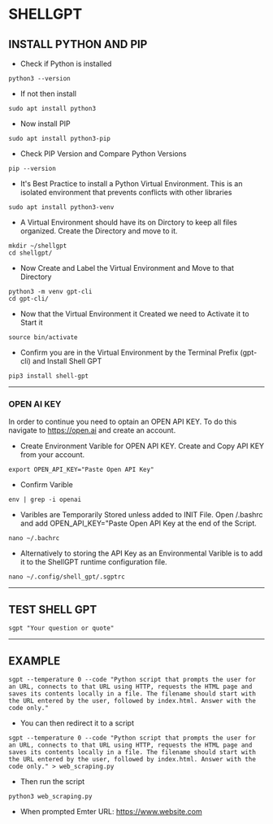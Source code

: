 # SHELLGPT

## INSTALL PYTHON AND PIP

- Check if Python is installed
```
python3 --version
```
- If not then install
```
sudo apt install python3
```
- Now install PIP
```
sudo apt install python3-pip
```
- Check PIP Version and Compare Python Versions
```
pip --version
```
- It's Best Practice to install a Python Virtual Environment. This is an isolated environment that prevents conflicts with other libraries
```
sudo apt install python3-venv
```
- A Virtual Environment should have its on Dirctory to keep all files organized. Create the Directory and move to it.
```
mkdir ~/shellgpt
cd shellgpt/
```
- Now Create and Label the Virtual Environment and Move to that Directory
```
python3 -m venv gpt-cli
cd gpt-cli/
```
- Now that the Virtual Environment it Created we need to Activate it to Start it
```
source bin/activate
```
- Confirm you are in the Virtual Environment by the Terminal Prefix (gpt-cli) and Install Shell GPT
```
pip3 install shell-gpt
```

---
### OPEN AI KEY

In order to continue you need to optain an OPEN API KEY. To do this navigate to https://open.ai and create an account.

- Create Environment Varible for OPEN API KEY. Create and Copy API KEY from your account.
```
export OPEN_API_KEY="Paste Open API Key"
```
- Confirm Varible
```
env | grep -i openai
```
- Varibles are Temporarily Stored unless added to INIT File. Open /.bashrc and add OPEN_API_KEY="Paste Open API Key at the end of the Script.
```
nano ~/.bachrc
```
- Alternatively to storing the API Key as an Environmental Varible is to add it to the ShellGPT runtime configuration file.
```
nano ~/.config/shell_gpt/.sgptrc
```

---
## TEST SHELL GPT

```
sgpt "Your question or quote"
```

---
## EXAMPLE

```
sgpt --temperature 0 --code "Python script that prompts the user for an URL, connects to that URL using HTTP, requests the HTML page and saves its contents locally in a file. The filename should start with the URL entered by the user, followed by index.html. Answer with the code only."
```
- You can then redirect it to a script
```
sgpt --temperature 0 --code "Python script that prompts the user for an URL, connects to that URL using HTTP, requests the HTML page and saves its contents locally in a file. The filename should start with the URL entered by the user, followed by index.html. Answer with the code only." > web_scraping.py
```
- Then run the script
```
python3 web_scraping.py
```
- When prompted Emter URL: https://www.website.com